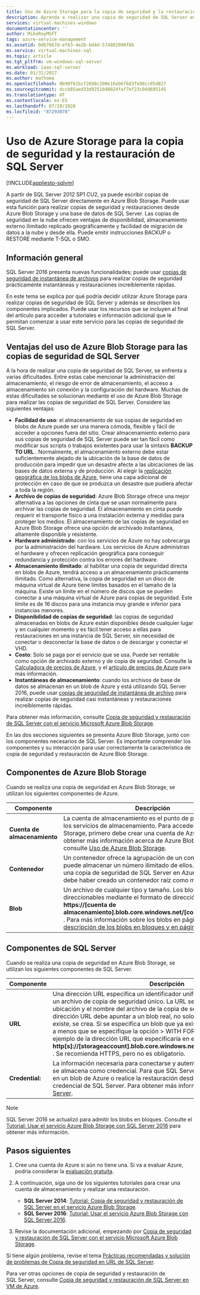 ```yaml
---
title: Uso de Azure Storage para la copia de seguridad y la restauración de SQL Server | Microsoft Docs
description: Aprenda a realizar una copia de seguridad de SQL Server en Azure Storage. Se explican las ventajas de realizar una copia de seguridad de bases de datos SQL en Azure Storage.
services: virtual-machines-windows
documentationcenter: ''
author: MikeRayMSFT
tags: azure-service-management
ms.assetid: 0db7667d-ef63-4e2b-bd4d-574802090f8b
ms.service: virtual-machines-sql
ms.topic: article
ms.tgt_pltfrm: vm-windows-sql-server
ms.workload: iaas-sql-server
ms.date: 01/31/2017
ms.author: mathoma
ms.openlocfilehash: 0b90f61bcf2698c200e16eb6f6d3fe98cc05d827
ms.sourcegitcommit: dccb85aed33d9251048024faf7ef23c94d695145
ms.translationtype: HT
ms.contentlocale: es-ES
ms.lasthandoff: 07/28/2020
ms.locfileid: "87293078"
---
```

# <a name="use-azure-storage-for-sql-server-backup-and-restore"></a>Uso de Azure Storage para la copia de seguridad y la restauración de SQL Server
[!INCLUDE[appliesto-sqlvm](../../includes/appliesto-sqlvm.md)]

A partir de SQL Server 2012 SP1 CU2, ya puede escribir copias de seguridad de SQL Server directamente en Azure Blob Storage. Puede usar esta función para realizar copias de seguridad y restauraciones desde Azure Blob Storage y una base de datos de SQL Server. Las copias de seguridad en la nube ofrecen ventajas de disponibilidad, almacenamiento externo ilimitado replicado geográficamente y facilidad de migración de datos a la nube y desde ella. Puede emitir instrucciones BACKUP o RESTORE mediante T-SQL o SMO.

## <a name="overview"></a>Información general
SQL Server 2016 presenta nuevas funcionalidades; puede usar [copias de seguridad de instantánea de archivos](https://msdn.microsoft.com/library/mt169363.aspx) para realizar copias de seguridad prácticamente instantáneas y restauraciones increíblemente rápidas.

En este tema se explica por qué podría decidir utilizar Azure Storage para realizar copias de seguridad de SQL Server y además se describen los componentes implicados. Puede usar los recursos que se incluyen al final del artículo para acceder a tutoriales e información adicional que le permitan comenzar a usar este servicio para las copias de seguridad de SQL Server.

## <a name="benefits-of-using-azure-blob-storage-for-sql-server-backups"></a>Ventajas del uso de Azure Blob Storage para las copias de seguridad de SQL Server
A la hora de realizar una copia de seguridad de SQL Server, se enfrenta a varias dificultades. Entre estas cabe mencionar la administración del almacenamiento, el riesgo de error de almacenamiento, el acceso a almacenamiento sin conexión y la configuración del hardware. Muchas de estas dificultades se solucionan mediante el uso de Azure Blob Storage para realizar las copias de seguridad de SQL Server. Considere las siguientes ventajas:

* **Facilidad de uso**: el almacenamiento de sus copias de seguridad en blobs de Azure puede ser una manera cómoda, flexible y fácil de acceder a opciones fuera del sitio. Crear almacenamiento externo para sus copias de seguridad de SQL Server puede ser tan fácil como modificar sus scripts o trabajos existentes para usar la sintaxis **BACKUP TO URL** . Normalmente, el almacenamiento externo debe estar suficientemente alejado de la ubicación de la base de datos de producción para impedir que un desastre afecte a las ubicaciones de las bases de datos externa y de producción. Al elegir la [replicación geográfica de los blobs de Azure](../../../storage/common/storage-redundancy.md), tiene una capa adicional de protección en caso de que se produzca un desastre que pudiera afectar a toda la región.
* **Archivo de copias de seguridad**: Azure Blob Storage ofrece una mejor alternativa a las opciones de cinta que se usan normalmente para archivar las copias de seguridad. El almacenamiento en cinta puede requerir el transporte físico a una instalación externa y medidas para proteger los medios. El almacenamiento de las copias de seguridad en Azure Blob Storage ofrece una opción de archivado instantánea, altamente disponible y resistente.
* **Hardware administrado**: con los servicios de Azure no hay sobrecarga por la administración del hardware. Los servicios de Azure administran el hardware y ofrecen replicación geográfica para conseguir redundancia y protección contra los errores del hardware.
* **Almacenamiento ilimitado**: al habilitar una copia de seguridad directa en blobs de Azure, tendrá acceso a un almacenamiento prácticamente ilimitado. Como alternativa, la copia de seguridad en un disco de máquina virtual de Azure tiene límites basados en el tamaño de la máquina. Existe un límite en el número de discos que se pueden conectar a una máquina virtual de Azure para copias de seguridad. Este límite es de 16 discos para una instancia muy grande e inferior para instancias menores.
* **Disponibilidad de copias de seguridad**: las copias de seguridad almacenadas en blobs de Azure están disponibles desde cualquier lugar y en cualquier momento y es fácil tener acceso a ellas para restauraciones en una instancia de SQL Server, sin necesidad de conectar o desconectar la base de datos o de descargar y conectar el VHD.
* **Costo**: Solo se paga por el servicio que se usa. Puede ser rentable como opción de archivado externo y de copia de seguridad. Consulte la [Calculadora de precios de Azure](https://go.microsoft.com/fwlink/?LinkId=277060 "Calculadora de precios"), y el [artículo de precios de Azure](https://go.microsoft.com/fwlink/?LinkId=277059 "Artículo sobre precios") para más información.
* **Instantáneas de almacenamiento**: cuando los archivos de base de datos se almacenan en un blob de Azure y está utilizando SQL Server 2016, puede usar [copias de seguridad de instantánea de archivo](https://msdn.microsoft.com/library/mt169363.aspx) para realizar copias de seguridad casi instantáneas y restauraciones increíblemente rápidas.

Para obtener más información, consulte [Copia de seguridad y restauración de SQL Server con el servicio Microsoft Azure Blob Storage](https://go.microsoft.com/fwlink/?LinkId=271617).

En las dos secciones siguientes se presenta Azure Blob Storage, junto con los componentes necesarios de SQL Server. Es importante comprender los componentes y su interacción para usar correctamente la característica de copia de seguridad y restauración de Azure Blob Storage.

## <a name="azure-blob-storage-components"></a>Componentes de Azure Blob Storage
Cuando se realiza una copia de seguridad en Azure Blob Storage, se utilizan los siguientes componentes de Azure.

| Componente | Descripción |
| --- | --- |
| **Cuenta de almacenamiento** |La cuenta de almacenamiento es el punto de partida para todos los servicios de almacenamiento. Para acceder a Azure Blob Storage, primero debe crear una cuenta de Azure Storage. Para obtener más información acerca de Azure Blob Storage, consulte [Uso de Azure Blob Storage](https://azure.microsoft.com/develop/net/how-to-guides/blob-storage/). |
| **Contenedor** |Un contenedor ofrece la agrupación de un conjunto de blobs y puede almacenar un número ilimitado de ellos. Para realizar una copia de seguridad de SQL Server en Azure Blob Storage, debe haber creado un contenedor raíz como mínimo. |
| **Blob** |Un archivo de cualquier tipo y tamaño. Los blobs son direccionables mediante el formato de dirección URL siguiente: **https://[cuenta de almacenamiento].blob.core.windows.net/[contenedor]/[blob]** . Para más información sobre los blobs en páginas, consulte la [descripción de los blobs en bloques y en páginas](https://msdn.microsoft.com/library/azure/ee691964.aspx) |

## <a name="sql-server-components"></a>Componentes de SQL Server
Cuando se realiza una copia de seguridad en Azure Blob Storage, se utilizan los siguientes componentes de SQL Server.

| Componente | Descripción |
| --- | --- |
| **URL** |Una dirección URL especifica un identificador uniforme de recursos (URI) para un archivo de copia de seguridad único. La URL se usa para proporcionar la ubicación y el nombre del archivo de la copia de seguridad de SQL Server. La dirección URL debe apuntar a un blob real, no solo a un contenedor. Si el blob no existe, se crea. Si se especifica un blob que ya existe, BACKUP provoca un error, a menos que se especifique la opción > WITH FORMAT. El siguiente es un ejemplo de la dirección URL que especificaría en el comando BACKUP: **http[s]://[storageaccount].blob.core.windows.net/[container]/[FILENAME.bak]** . Se recomienda HTTPS, pero no es obligatorio. |
| **Credential:** |La información necesaria para conectarse y autenticarse en Azure Blob Storage se almacena como credencial. Para que SQL Server escriba copias de seguridad en un blob de Azure o realice la restauración desde él es preciso crear una credencial de SQL Server. Para obtener más información, vea [Credencial de SQL Server](https://msdn.microsoft.com/library/ms189522.aspx). |

> [!NOTE]
> SQL Server 2016 se actualizó para admitir los blobs en bloques. Consulte el [Tutorial: Usar el servicio Azure Blob Storage con SQL Server 2016](https://msdn.microsoft.com/library/dn466438.aspx) para obtener más información.
> 
> 

## <a name="next-steps"></a>Pasos siguientes
1. Cree una cuenta de Azure si aún no tiene una. Si va a evaluar Azure, podría considerar la [evaluación gratuita](https://azure.microsoft.com/free/).
2. A continuación, siga uno de los siguientes tutoriales para crear una cuenta de almacenamiento y realizar una restauración.
   
   * **SQL Server 2014**: [Tutorial: Copia de seguridad y restauración de SQL Server en el servicio Azure Blob Storage](https://msdn.microsoft.com/library/jj720558\(v=sql.120\).aspx).
   * **SQL Server 2016**: [Tutorial: Usar el servicio Azure Blob Storage con SQL Server 2016](https://msdn.microsoft.com/library/dn466438.aspx).
3. Revise la documentación adicional, empezando por [Copia de seguridad y restauración de SQL Server con el servicio Microsoft Azure Blob Storage](https://msdn.microsoft.com/library/jj919148.aspx).

Si tiene algún problema, revise el tema [Prácticas recomendadas y solución de problemas de Copia de seguridad en URL de SQL Server](https://msdn.microsoft.com/library/jj919149.aspx).

Para ver otras opciones de copia de seguridad y restauración de SQL Server, consulte [Copia de seguridad y restauración de SQL Server en VM de Azure](backup-restore.md).

